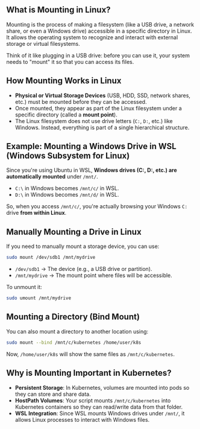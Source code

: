 ## What is Mounting in Linux?

Mounting is the process of making a filesystem (like a USB drive, a network share, or even a Windows drive) accessible in a specific directory in Linux. It allows the operating system to recognize and interact with external storage or virtual filesystems.

Think of it like plugging in a USB drive: before you can use it, your system needs to "mount" it so that you can access its files.

## How Mounting Works in Linux

- **Physical or Virtual Storage Devices** (USB, HDD, SSD, network shares, etc.) must be mounted before they can be accessed.
- Once mounted, they appear as part of the Linux filesystem under a specific directory (called a **mount point**).
- The Linux filesystem does not use drive letters (`C:`, `D:`, etc.) like Windows. Instead, everything is part of a single hierarchical structure.

## Example: Mounting a Windows Drive in WSL (Windows Subsystem for Linux)

Since you're using Ubuntu in WSL, **Windows drives (C:, D:, etc.) are automatically mounted** under `/mnt/`.

- `C:\` in Windows becomes `/mnt/c/` in WSL.
- `D:\` in Windows becomes `/mnt/d/` in WSL.

So, when you access `/mnt/c/`, you're actually browsing your Windows `C:` drive **from within Linux**.

## Manually Mounting a Drive in Linux

If you need to manually mount a storage device, you can use:

```bash
sudo mount /dev/sdb1 /mnt/mydrive
```

- `/dev/sdb1` → The device (e.g., a USB drive or partition).
- `/mnt/mydrive` → The mount point where files will be accessible.

To unmount it:

```bash
sudo umount /mnt/mydrive
```

## Mounting a Directory (Bind Mount)

You can also mount a directory to another location using:

```bash
sudo mount --bind /mnt/c/kubernetes /home/user/k8s
```

Now, `/home/user/k8s` will show the same files as `/mnt/c/kubernetes`.

## Why is Mounting Important in Kubernetes?

- **Persistent Storage**: In Kubernetes, volumes are mounted into pods so they can store and share data.
- **HostPath Volumes**: Your script mounts `/mnt/c/kubernetes` into Kubernetes containers so they can read/write data from that folder.
- **WSL Integration**: Since WSL mounts Windows drives under `/mnt/`, it allows Linux processes to interact with Windows files.

